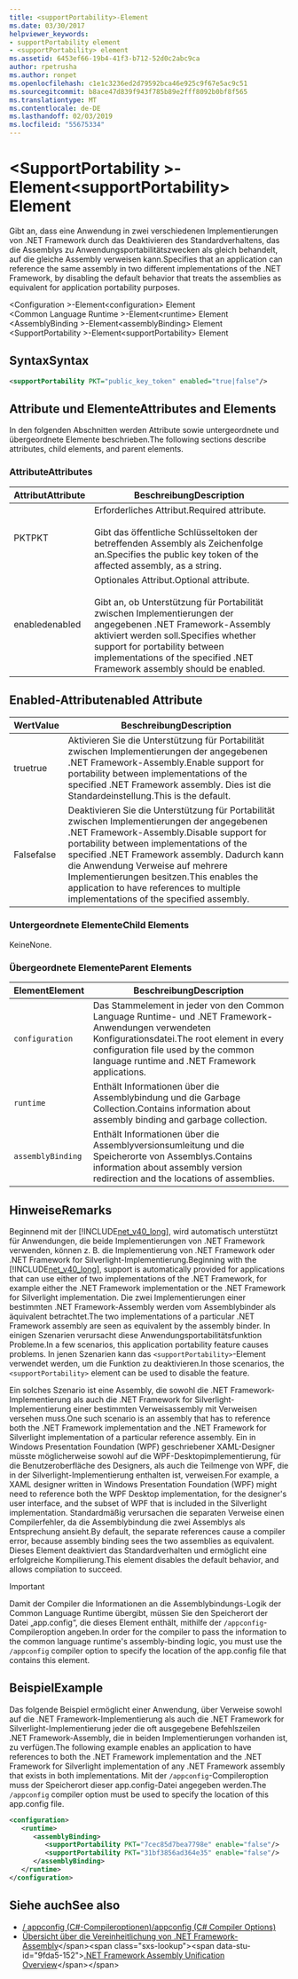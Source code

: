 ```yaml
---
title: <supportPortability>-Element
ms.date: 03/30/2017
helpviewer_keywords:
- supportPortability element
- <supportPortability> element
ms.assetid: 6453ef66-19b4-41f3-b712-52d0c2abc9ca
author: rpetrusha
ms.author: ronpet
ms.openlocfilehash: c1e1c3236ed2d79592bca46e925c9f67e5ac9c51
ms.sourcegitcommit: b8ace47d839f943f785b89e2fff8092b0bf8f565
ms.translationtype: MT
ms.contentlocale: de-DE
ms.lasthandoff: 02/03/2019
ms.locfileid: "55675334"
---
```

# <a name="supportportability-element"></a><span data-ttu-id="9fda5-102">\<SupportPortability >-Element</span><span class="sxs-lookup"><span data-stu-id="9fda5-102">\<supportPortability> Element</span></span>
<span data-ttu-id="9fda5-103">Gibt an, dass eine Anwendung in zwei verschiedenen Implementierungen von .NET Framework durch das Deaktivieren des Standardverhaltens, das die Assemblys zu Anwendungsportabilitätszwecken als gleich behandelt, auf die gleiche Assembly verweisen kann.</span><span class="sxs-lookup"><span data-stu-id="9fda5-103">Specifies that an application can reference the same assembly in two different implementations of the .NET Framework, by disabling the default behavior that treats the assemblies as equivalent for application portability purposes.</span></span>  
  
 <span data-ttu-id="9fda5-104">\<Configuration >-Element</span><span class="sxs-lookup"><span data-stu-id="9fda5-104">\<configuration> Element</span></span>  
<span data-ttu-id="9fda5-105">\<Common Language Runtime >-Element</span><span class="sxs-lookup"><span data-stu-id="9fda5-105">\<runtime> Element</span></span>  
<span data-ttu-id="9fda5-106">\<AssemblyBinding >-Element</span><span class="sxs-lookup"><span data-stu-id="9fda5-106">\<assemblyBinding> Element</span></span>  
<span data-ttu-id="9fda5-107">\<SupportPortability >-Element</span><span class="sxs-lookup"><span data-stu-id="9fda5-107">\<supportPortability> Element</span></span>  
  
## <a name="syntax"></a><span data-ttu-id="9fda5-108">Syntax</span><span class="sxs-lookup"><span data-stu-id="9fda5-108">Syntax</span></span>  
  
```xml  
<supportPortability PKT="public_key_token" enabled="true|false"/>  
```  
  
## <a name="attributes-and-elements"></a><span data-ttu-id="9fda5-109">Attribute und Elemente</span><span class="sxs-lookup"><span data-stu-id="9fda5-109">Attributes and Elements</span></span>  
 <span data-ttu-id="9fda5-110">In den folgenden Abschnitten werden Attribute sowie untergeordnete und übergeordnete Elemente beschrieben.</span><span class="sxs-lookup"><span data-stu-id="9fda5-110">The following sections describe attributes, child elements, and parent elements.</span></span>  
  
### <a name="attributes"></a><span data-ttu-id="9fda5-111">Attribute</span><span class="sxs-lookup"><span data-stu-id="9fda5-111">Attributes</span></span>  
  
|<span data-ttu-id="9fda5-112">Attribut</span><span class="sxs-lookup"><span data-stu-id="9fda5-112">Attribute</span></span>|<span data-ttu-id="9fda5-113">Beschreibung</span><span class="sxs-lookup"><span data-stu-id="9fda5-113">Description</span></span>|  
|---------------|-----------------|  
|<span data-ttu-id="9fda5-114">PKT</span><span class="sxs-lookup"><span data-stu-id="9fda5-114">PKT</span></span>|<span data-ttu-id="9fda5-115">Erforderliches Attribut.</span><span class="sxs-lookup"><span data-stu-id="9fda5-115">Required attribute.</span></span><br /><br /> <span data-ttu-id="9fda5-116">Gibt das öffentliche Schlüsseltoken der betreffenden Assembly als Zeichenfolge an.</span><span class="sxs-lookup"><span data-stu-id="9fda5-116">Specifies the public key token of the affected assembly, as a string.</span></span>|  
|<span data-ttu-id="9fda5-117">enabled</span><span class="sxs-lookup"><span data-stu-id="9fda5-117">enabled</span></span>|<span data-ttu-id="9fda5-118">Optionales Attribut.</span><span class="sxs-lookup"><span data-stu-id="9fda5-118">Optional attribute.</span></span><br /><br /> <span data-ttu-id="9fda5-119">Gibt an, ob Unterstützung für Portabilität zwischen Implementierungen der angegebenen .NET Framework-Assembly aktiviert werden soll.</span><span class="sxs-lookup"><span data-stu-id="9fda5-119">Specifies whether support for portability between implementations of the specified .NET Framework assembly should be enabled.</span></span>|  
  
## <a name="enabled-attribute"></a><span data-ttu-id="9fda5-120">Enabled-Attribut</span><span class="sxs-lookup"><span data-stu-id="9fda5-120">enabled Attribute</span></span>  
  
|<span data-ttu-id="9fda5-121">Wert</span><span class="sxs-lookup"><span data-stu-id="9fda5-121">Value</span></span>|<span data-ttu-id="9fda5-122">Beschreibung</span><span class="sxs-lookup"><span data-stu-id="9fda5-122">Description</span></span>|  
|-----------|-----------------|  
|<span data-ttu-id="9fda5-123">true</span><span class="sxs-lookup"><span data-stu-id="9fda5-123">true</span></span>|<span data-ttu-id="9fda5-124">Aktivieren Sie die Unterstützung für Portabilität zwischen Implementierungen der angegebenen .NET Framework-Assembly.</span><span class="sxs-lookup"><span data-stu-id="9fda5-124">Enable support for portability between implementations of the specified .NET Framework assembly.</span></span> <span data-ttu-id="9fda5-125">Dies ist die Standardeinstellung.</span><span class="sxs-lookup"><span data-stu-id="9fda5-125">This is the default.</span></span>|  
|<span data-ttu-id="9fda5-126">False</span><span class="sxs-lookup"><span data-stu-id="9fda5-126">false</span></span>|<span data-ttu-id="9fda5-127">Deaktivieren Sie die Unterstützung für Portabilität zwischen Implementierungen der angegebenen .NET Framework-Assembly.</span><span class="sxs-lookup"><span data-stu-id="9fda5-127">Disable support for portability between implementations of the specified .NET Framework assembly.</span></span> <span data-ttu-id="9fda5-128">Dadurch kann die Anwendung Verweise auf mehrere Implementierungen besitzen.</span><span class="sxs-lookup"><span data-stu-id="9fda5-128">This enables the application to have references to multiple implementations of the specified assembly.</span></span>|  
  
### <a name="child-elements"></a><span data-ttu-id="9fda5-129">Untergeordnete Elemente</span><span class="sxs-lookup"><span data-stu-id="9fda5-129">Child Elements</span></span>  
 <span data-ttu-id="9fda5-130">Keine</span><span class="sxs-lookup"><span data-stu-id="9fda5-130">None.</span></span>  
  
### <a name="parent-elements"></a><span data-ttu-id="9fda5-131">Übergeordnete Elemente</span><span class="sxs-lookup"><span data-stu-id="9fda5-131">Parent Elements</span></span>  
  
|<span data-ttu-id="9fda5-132">Element</span><span class="sxs-lookup"><span data-stu-id="9fda5-132">Element</span></span>|<span data-ttu-id="9fda5-133">Beschreibung</span><span class="sxs-lookup"><span data-stu-id="9fda5-133">Description</span></span>|  
|-------------|-----------------|  
|`configuration`|<span data-ttu-id="9fda5-134">Das Stammelement in jeder von den Common Language Runtime- und .NET Framework-Anwendungen verwendeten Konfigurationsdatei.</span><span class="sxs-lookup"><span data-stu-id="9fda5-134">The root element in every configuration file used by the common language runtime and .NET Framework applications.</span></span>|  
|`runtime`|<span data-ttu-id="9fda5-135">Enthält Informationen über die Assemblybindung und die Garbage Collection.</span><span class="sxs-lookup"><span data-stu-id="9fda5-135">Contains information about assembly binding and garbage collection.</span></span>|  
|`assemblyBinding`|<span data-ttu-id="9fda5-136">Enthält Informationen über die Assemblyversionsumleitung und die Speicherorte von Assemblys.</span><span class="sxs-lookup"><span data-stu-id="9fda5-136">Contains information about assembly version redirection and the locations of assemblies.</span></span>|  
  
## <a name="remarks"></a><span data-ttu-id="9fda5-137">Hinweise</span><span class="sxs-lookup"><span data-stu-id="9fda5-137">Remarks</span></span>  
 <span data-ttu-id="9fda5-138">Beginnend mit der [!INCLUDE[net_v40_long](../../../../../includes/net-v40-long-md.md)], wird automatisch unterstützt für Anwendungen, die beide Implementierungen von .NET Framework verwenden, können z. B. die Implementierung von .NET Framework oder .NET Framework for Silverlight-Implementierung.</span><span class="sxs-lookup"><span data-stu-id="9fda5-138">Beginning with the [!INCLUDE[net_v40_long](../../../../../includes/net-v40-long-md.md)], support is automatically provided for applications that can use either of two implementations of the .NET Framework, for example either the .NET Framework implementation or the .NET Framework for Silverlight implementation.</span></span> <span data-ttu-id="9fda5-139">Die zwei Implementierungen einer bestimmten .NET Framework-Assembly werden vom Assemblybinder als äquivalent betrachtet.</span><span class="sxs-lookup"><span data-stu-id="9fda5-139">The two implementations of a particular .NET Framework assembly are seen as equivalent by the assembly binder.</span></span> <span data-ttu-id="9fda5-140">In einigen Szenarien verursacht diese Anwendungsportabilitätsfunktion Probleme.</span><span class="sxs-lookup"><span data-stu-id="9fda5-140">In a few scenarios, this application portability feature causes problems.</span></span> <span data-ttu-id="9fda5-141">In jenen Szenarien kann das `<supportPortability>`-Element verwendet werden, um die Funktion zu deaktivieren.</span><span class="sxs-lookup"><span data-stu-id="9fda5-141">In those scenarios, the `<supportPortability>` element can be used to disable the feature.</span></span>  
  
 <span data-ttu-id="9fda5-142">Ein solches Szenario ist eine Assembly, die sowohl die .NET Framework-Implementierung als auch die .NET Framework for Silverlight-Implementierung einer bestimmten Verweisassembly mit Verweisen versehen muss.</span><span class="sxs-lookup"><span data-stu-id="9fda5-142">One such scenario is an assembly that has to reference both the .NET Framework implementation and the .NET Framework for Silverlight implementation of a particular reference assembly.</span></span> <span data-ttu-id="9fda5-143">Ein in Windows Presentation Foundation (WPF) geschriebener XAML-Designer müsste möglicherweise sowohl auf die WPF-Desktopimplementierung, für die Benutzeroberfläche des Designers, als auch die Teilmenge von WPF, die in der Silverlight-Implementierung enthalten ist, verweisen.</span><span class="sxs-lookup"><span data-stu-id="9fda5-143">For example, a XAML designer written in Windows Presentation Foundation (WPF) might need to reference both the WPF Desktop implementation, for the designer's user interface, and the subset of WPF that is included in the Silverlight implementation.</span></span> <span data-ttu-id="9fda5-144">Standardmäßig verursachen die separaten Verweise einen Compilerfehler, da die Assemblybindung die zwei Assemblys als Entsprechung ansieht.</span><span class="sxs-lookup"><span data-stu-id="9fda5-144">By default, the separate references cause a compiler error, because assembly binding sees the two assemblies as equivalent.</span></span> <span data-ttu-id="9fda5-145">Dieses Element deaktiviert das Standardverhalten und ermöglicht eine erfolgreiche Kompilierung.</span><span class="sxs-lookup"><span data-stu-id="9fda5-145">This element disables the default behavior, and allows compilation to succeed.</span></span>  
  
> [!IMPORTANT]
>  <span data-ttu-id="9fda5-146">Damit der Compiler die Informationen an die Assemblybindungs-Logik der Common Language Runtime übergibt, müssen Sie den Speicherort der Datei „app.config“, die dieses Element enthält, mithilfe der `/appconfig`-Compileroption angeben.</span><span class="sxs-lookup"><span data-stu-id="9fda5-146">In order for the compiler to pass the information to the common language runtime's assembly-binding logic, you must use the `/appconfig` compiler option to specify the location of the app.config file that contains this element.</span></span>  
  
## <a name="example"></a><span data-ttu-id="9fda5-147">Beispiel</span><span class="sxs-lookup"><span data-stu-id="9fda5-147">Example</span></span>  
 <span data-ttu-id="9fda5-148">Das folgende Beispiel ermöglicht einer Anwendung, über Verweise sowohl auf die .NET Framework-Implementierung als auch die .NET Framework for Silverlight-Implementierung jeder die oft ausgegebene Befehlszeilen  .NET Framework-Assembly, die in beiden Implementierungen vorhanden ist, zu verfügen.</span><span class="sxs-lookup"><span data-stu-id="9fda5-148">The following example enables an application to have references to both the .NET Framework implementation and the .NET Framework for Silverlight implementation of any .NET Framework assembly that exists in both implementations.</span></span> <span data-ttu-id="9fda5-149">Mit der `/appconfig`-Compileroption muss der Speicherort dieser app.config-Datei angegeben werden.</span><span class="sxs-lookup"><span data-stu-id="9fda5-149">The `/appconfig` compiler option must be used to specify the location of this app.config file.</span></span>  
  
```xml  
<configuration>  
   <runtime>  
      <assemblyBinding>  
         <supportPortability PKT="7cec85d7bea7798e" enable="false"/>  
         <supportPortability PKT="31bf3856ad364e35" enable="false"/>  
      </assemblyBinding>  
   </runtime>  
</configuration>  
```  
  
## <a name="see-also"></a><span data-ttu-id="9fda5-150">Siehe auch</span><span class="sxs-lookup"><span data-stu-id="9fda5-150">See also</span></span>
- [<span data-ttu-id="9fda5-151">/ appconfig (C#-Compileroptionen)</span><span class="sxs-lookup"><span data-stu-id="9fda5-151">/appconfig (C# Compiler Options)</span></span>](../../../../../docs/csharp/language-reference/compiler-options/appconfig-compiler-option.md)
- <span data-ttu-id="9fda5-152">[Übersicht über die Vereinheitlichung von .NET Framework-Assembly](https://docs.microsoft.com/previous-versions/dotnet/netframework-4.0/db7849ey(v=vs.100))</span><span class="sxs-lookup"><span data-stu-id="9fda5-152">[.NET Framework Assembly Unification Overview](https://docs.microsoft.com/previous-versions/dotnet/netframework-4.0/db7849ey(v=vs.100))</span></span>
